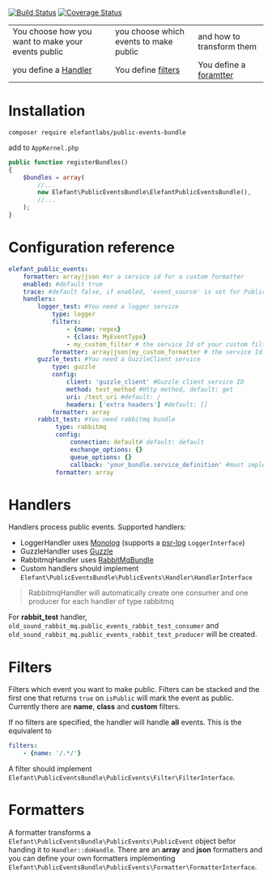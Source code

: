 [![Build Status](https://travis-ci.org/ElefantLabs/PublicEventsBundle.svg?branch=master)](https://travis-ci.org/ElefantLabs/PublicEventsBundle)
[![Coverage Status](https://coveralls.io/repos/github/ElefantLabs/PublicEventsBundle/badge.svg?branch=master)](https://coveralls.io/github/ElefantLabs/PublicEventsBundle?branch=master)


|  |  | |
| ------------- |-------------| -----|
| You choose how you want to make your events public|you choose which events to make public | and how to transform them|
| you define a [Handler](#handlers)      | You define [filters](#filters)      |   You define a [foramtter](#filters) |


# Installation

`composer require elefantlabs/public-events-bundle`

add to `AppKernel.php`

````php
public function registerBundles()
{
    $bundles = array(
        //...
        new Elefant\PublicEventsBundle\ElefantPublicEventsBundle(),
        //...
    );
}
````

# Configuration reference
````yml
elefant_public_events:
    formatter: array|json #or a service id for a custom formatter
    enabled: #default true
    trace: #default false, if enabled, 'event_source' is set for PublicEvent (uses debug_backtrace)
    handlers:
        logger_test: #You need a logger service
            type: logger
            filters:
                - {name: regex}
                - {class: MyEventType}
                - my_custom_filter # the service Id of your custom filter.
            formatter: array|json|my_custom_formatter # the service Id of your custom formatter.
        guzzle_test: #You need a GuzzleClient service
            type: guzzle
            config:
                client: 'guzzle_client' #Guzzle client service ID
                method: test_method #Http method, default: get
                uri: /test_uri #default: /
                headers: ['extra headers'] #default: []
            formatter: array
        rabbit_test: #You need rabbitmq bundle
             type: rabbitmq
             config:
                 connection: default# default: default
                 exchange_options: {}
                 queue_options: {}
                 callback: 'your_bundle.service_definition' #must implement ConsumerInterface
             formatter: array
````

# Handlers

Handlers process public events. Supported handlers:

- LoggerHandler uses [Monolog](https://github.com/Seldaek/monolog) (supports a [psr-log](https://github.com/php-fig/log) `LoggerInterface`)
- GuzzleHandler uses [Guzzle](https://github.com/guzzle/guzzle)
- RabbitmqHandler uses [RabbitMqBundle](https://github.com/php-amqplib/RabbitMqBundle)
- Custom handlers should implement `Elefant\PublicEventsBundle\PublicEvents\Handler\HandlerInterface`

> RabbitmqHandler will automatically create one consumer and one producer for each handler of type rabbitmq

For **rabbit_test** handler,  `old_sound_rabbit_mq.public_events_rabbit_test_consumer` and `old_sound_rabbit_mq.public_events_rabbit_test_producer` will be created.

# Filters
Filters which event you want to make public.
Filters can be stacked and the first one that returns `true` on `isPublic` will mark the event as public.
Currently there are **name**, **class** and **custom** filters.

If no filters are specified, the handler will handle **all** events. This is the equivalent to
````yml
filters:
    - {name: '/.*/'}
````

A filter should implement `Elefant\PublicEventsBundle\PublicEvents\Filter\FilterInterface`.

# Formatters
A formatter transforms a `Elefant\PublicEventsBundle\PublicEvents\PublicEvent` object befor handing it to `Handler::doHandle`. 
There are an **array** and **json** formatters and you can define your own formatters implementing `Elefant\PublicEventsBundle\PublicEvents\Formatter\FormatterInterface`.